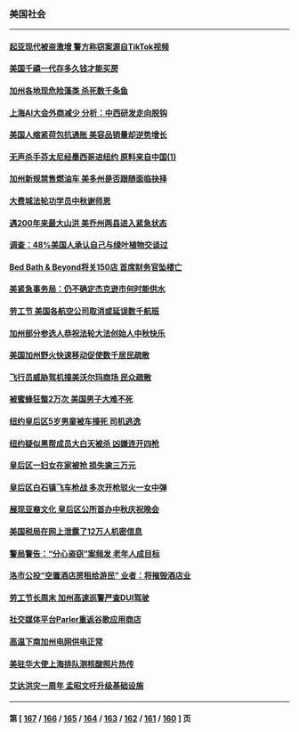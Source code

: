 ### 美国社会
---
#### [起亚现代被盗激增 警方称窃案源自TikTok视频](../../pages/ncid1078160/n13818065.md) 
#### [美国千禧一代存多久钱才能买房](../../pages/ncid1078160/n13818064.md) 
#### [加州各地现危险藻类 杀死数千条鱼](../../pages/ncid1078160/n13818023.md) 
#### [上海AI大会外商减少 分析：中西研发走向脱钩](../../pages/ncid1078160/n13817869.md) 
#### [美国人缩紧荷包抗通胀 美容品销量却逆势增长](../../pages/ncid1078160/n13817870.md) 
#### [无声杀手芬太尼经墨西哥进纽约 原料来自中国(1)](../../pages/ncid1078160/n13817497.md) 
#### [加州新规禁售燃油车 美多州是否跟随面临抉择](../../pages/ncid1078160/n13817368.md) 
#### [大费城法轮功学员中秋谢师恩](../../pages/ncid1078160/n13817451.md) 
#### [遇200年来最大山洪 美乔州两县进入紧急状态](../../pages/ncid1078160/n13817339.md) 
#### [调查：48%美国人承认自己与绿叶植物交谈过](../../pages/ncid1078160/n13817352.md) 
#### [Bed Bath & Beyond将关150店 首席财务官坠楼亡](../../pages/ncid1078160/n13817336.md) 
#### [美紧急事务局：仍不确定杰克逊市何时能供水](../../pages/ncid1078160/n13817281.md) 
#### [劳工节 美国各航空公司取消或延误数千航班](../../pages/ncid1078160/n13817298.md) 
#### [加州部分参选人恭祝法轮大法创始人中秋快乐](../../pages/ncid1078160/n13817118.md) 
#### [美国加州野火快速移动促使数千居民疏散](../../pages/ncid1078160/n13817025.md) 
#### [飞行员威胁驾机撞美沃尔玛商场 民众疏散](../../pages/ncid1078160/n13816910.md) 
#### [被蜜蜂狂螫2万次 美国男子大难不死](../../pages/ncid1078160/n13816578.md) 
#### [纽约皇后区5岁男童被车撞死 司机逃逸](../../pages/ncid1078160/n13816593.md) 
#### [纽约疑似黑帮成员大白天被杀 凶嫌连开四枪](../../pages/ncid1078160/n13816594.md) 
#### [皇后区一妇女在家被抢 损失逾三万元](../../pages/ncid1078160/n13816596.md) 
#### [皇后区白石镇飞车枪战 多次开枪驳火一女中弹](../../pages/ncid1078160/n13816599.md) 
#### [展现亚裔文化 皇后区公所首办中秋庆祝晚会](../../pages/ncid1078160/n13816623.md) 
#### [美国税局在网上泄露了12万人机密信息](../../pages/ncid1078160/n13816487.md) 
#### [警局警告：“分心盗窃”案频发 老年人成目标](../../pages/ncid1078160/n13816552.md) 
#### [洛市公投“空置酒店房租给游民” 业者：将摧毁酒店业](../../pages/ncid1078160/n13816542.md) 
#### [劳工节长周末 加州高速巡警严查DUI驾驶](../../pages/ncid1078160/n13816531.md) 
#### [社交媒体平台Parler重返谷歌应用商店](../../pages/ncid1078160/n13816428.md) 
#### [高温下南加州电网供电正常](../../pages/ncid1078160/n13816484.md) 
#### [美驻华大使上海排队测核酸照片热传](../../pages/ncid1078160/n13816123.md) 
#### [艾达洪灾一周年 孟昭文吁升级基础设施](../../pages/ncid1078160/n13815897.md) 

---
#### 第 [ [167](./167.md) / [166](./166.md) / [165](./165.md) / [164](./164.md) / [163](./163.md) / [162](./162.md) / [161](./161.md) / [160](./160.md) ] 页
